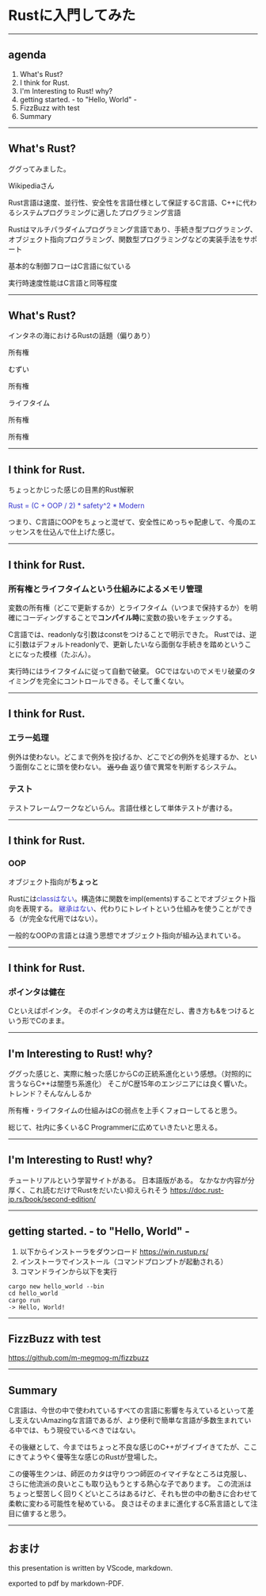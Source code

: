 # Rustに入門してみた

---

## agenda

1. What's Rust?
1. I think for Rust.
1. I'm Interesting to Rust! why?
1. getting started. - to "Hello, World" -
1. FizzBuzz with test
1. Summary

---

## What's Rust?

ググってみました。

Wikipediaさん

Rust言語は速度、並行性、安全性を言語仕様として保証するC言語、C++に代わるシステムプログラミングに適したプログラミング言語

Rustはマルチパラダイムプログラミング言語であり、手続き型プログラミング、オブジェクト指向プログラミング、関数型プログラミングなどの実装手法をサポート

基本的な制御フローはC言語に似ている

実行時速度性能はC言語と同等程度

---

## What's Rust?

インタネの海におけるRustの話題（偏りあり）

所有権

むずい

所有権

ライフタイム

所有権

所有権

---

## I think for Rust.

ちょっとかじった感じの目黒的Rust解釈

<div style="color: #3333cc;">
Rust = (C + OOP / 2) * safety^2 * Modern
</div>

つまり、C言語にOOPをちょっと混ぜて、安全性にめっちゃ配慮して、今風のエッセンスを仕込んで仕上げた感じ。

---

## I think for Rust.

### 所有権とライフタイムという仕組みによるメモリ管理

変数の所有権（どこで更新するか）とライフタイム（いつまで保持するか）を明確にコーディングすることで**コンパイル時**に変数の扱いをチェックする。

C言語では、readonlyな引数はconstをつけることで明示できた。
Rustでは、逆に引数はデフォルトreadonlyで、更新したいなら面倒な手続きを踏めということになった模様（たぶん）。

実行時にはライフタイムに従って自動で破棄。
GCではないのでメモリ破棄のタイミングを完全にコントロールできる。そして重くない。

---

## I think for Rust.

### エラー処理

例外は使わない。どこまで例外を投げるか、どこでどの例外を処理するか、という面倒なことに頭を使わない。
~~返り血~~ 返り値で異常を判断するシステム。

### テスト

テストフレームワークなどいらん。言語仕様として単体テストが書ける。

---

## I think for Rust.

### OOP

オブジェクト指向が**ちょっと**

Rustには<span style="color: #3333cc;">classはない</span>。構造体に関数をimpl(ements)することでオブジェクト指向を表現する。
<span style="color: #3333cc;">継承はない</span>、代わりにトレイトという仕組みを使うことができる（が完全な代用ではない）。

一般的なOOPの言語とは違う思想でオブジェクト指向が組み込まれている。

---

## I think for Rust.

### ポインタは健在

Cといえばポインタ。
そのポインタの考え方は健在だし、書き方も&をつけるという形でCのまま。

---

## I'm Interesting to Rust! why?

ググった感じと、実際に触った感じからCの正統系進化という感想。（対照的に言うならC++は闇堕ち系進化）
そこがC歴15年のエンジニアには良く響いた。
トレンド？そんなんしるか

所有権・ライフタイムの仕組みはCの弱点を上手くフォローしてると思う。

総じて、社内に多くいるC Programmerに広めていきたいと思える。

---

## I'm Interesting to Rust! why?

チュートリアルという学習サイトがある。
日本語版がある。
なかなか内容が分厚く、これ読むだけでRustをだいたい抑えられそう
https://doc.rust-jp.rs/book/second-edition/

---

## getting started. - to "Hello, World" -

1. 以下からインストーラをダウンロード
https://win.rustup.rs/
1. インストーラでインストール（コマンドプロンプトが起動される）
1. コマンドラインから以下を実行

```
cargo new hello_world --bin
cd hello_world
cargo run
-> Hello, World!
```

---

## FizzBuzz with test

https://github.com/m-megmog-m/fizzbuzz

---

## Summary

C言語は、今世の中で使われているすべての言語に影響を与えているといって差し支えないAmazingな言語であるが、より便利で簡単な言語が多数生まれている中では、もう現役でいるべきではない。

その後継として、今まではちょっと不良な感じのC++がブイブイきてたが、ここにきてようやく優等生な感じのRustが登場した。

この優等生クンは、師匠のカタは守りつつ師匠のイマイチなところは克服し、さらに他流派の良いとこも取り込もうとする熱心な子であります。
この流派はちょっと堅苦しく回りくどいところはあるけど、それも世の中の動きに合わせて柔軟に変わる可能性を秘めている。
良さはそのままに進化するC系言語として注目に値すると思う。

---

## おまけ

this presentation is written by VScode, markdown.

exported to pdf by markdown-PDF.